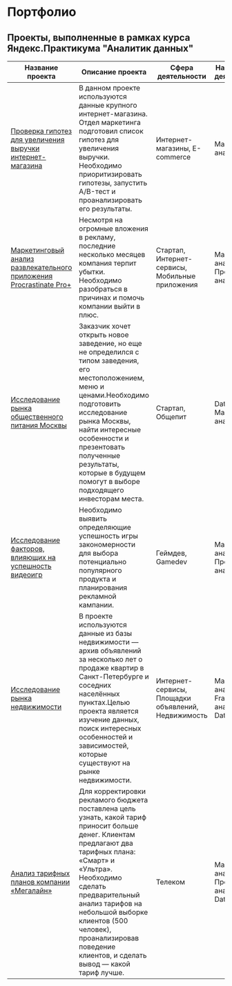 # Портфолио
## Проекты, выполненные в рамках курса Яндекс.Практикума "Аналитик данных"
| Название проекта | Описание проекта | Сфера деятельности | Направление деятельности | Навыки и инструменты | Ключевые слова проекта | Статус |
|------------------|------------------|--------------------|--------------------------|----------------------|----------------|--------|
|[Проверка гипотез для увеличения выручки интернет-магазина](business_decision-making)|В данном проекте используются данные крупного интернет-магазина. Отдел маркетинга подготовил список гипотез для увеличения выручки. Необходимо приоритизировать гипотезы, запустить A/B-тест и проанализировать его результаты.|Интернет-магазины, E-commerce|Маркетинг-аналитик|Python, Pandas, Matplotlib, SciPy, A/B-тестирование, проверка статистических гипотез|A/B-тестирование, фреймворк, RICE, ICE|Завершен|
|[Маркетинговый анализ развлекательного приложения Procrastinate Pro+](business_metrics)|Несмотря на огромные вложения в рекламу, последние несколько месяцев компания терпит убытки. Необходимо разобраться в причинах и помочь компании выйти в плюс.|Стартап, Интернет-сервисы, Мобильные приложения|Маркетинг-аналитик, Продуктовый аналитик| Python, Pandas, Matplotlib, Seaborn, когортный анализ, юнит-экономика, продуктовые метрики|обработка данных, статистический тест, LTV, ROI, CAC, когортный анализ|Завершен|
|[Исследование рынка общественного питания Москвы](catering_market)| Заказчик хочет открыть новое заведение, но еще не определился с типом заведения, его местоположением, меню и ценами.Необходимо подготовить исследование рынка Москвы, найти интересные особенности и презентовать полученные результаты, которые в будущем помогут в выборе подходящего инвесторам места.|Стартап, Общепит|Data Analyst, Маркетинг-аналитик| Python, Pandas, Seaborn, визуализация данных| обработка данных, визуализация данных|Завершен|
|[Исследование факторов, влияющих на успешность видеоигр](game_store_project)|Необходимо выявить определяющие успешность игры закономерности для выбора потенциально популярного продукта и планирования рекламной кампании.|Геймдев, Gamedev|Маркетинг-аналитик, Продуктовый аналитик|Python, Pandas, NumPy, Matplotlib, предобработка данных, исследовательский анализ данных, описательная статистика, проверка статистических гипотез| обработка данных, статистический тест, критерий Стьюдента|Завершен|
|[Исследование рынка недвижимости](real_estate_market_analysis)|В проекте используются данные из базы недвижимости — архив объявлений за несколько лет о продаже квартир в Санкт-Петербурге и соседних населённых пунктах.Целью проекта является изучение данных, поиск интересных особенностей и зависимостей, которые существуют на рынке недвижимости.|Интернет-сервисы, Площадки объявлений, Недвижимость|Маркетинг-аналитик, Fraud-аналитик, Data Analyst|Python, Pandas, Matplotlib, исследовательский анализ данных, визуализация данных, предобработка данных| обработка данных, фрод-мониторинг, категоризация|Завершен|
|[Анализ тарифных планов компании «Мегалайн»](statistical_analysis)|Для корректировки рекламого бюджета поставлена цель узнать, какой тариф приносит больше денег. Клиентам предлагают два тарифных плана: «Смарт» и «Ультра». Необходимо сделать предварительный анализ тарифов на небольшой выборке клиентов (500 человек), проанализировав поведение клиентов, и сделать вывод — какой тариф лучше.|Телеком|Маркетинг-аналитик, Продуктовый аналитик, Data Analyst|Python, Pandas, Matplotlib, NumPy, SciPy, описательная статистика, проверка статистических гипотез| обработка данных, статистический тест, критерий Стьюдента|Завершен|
